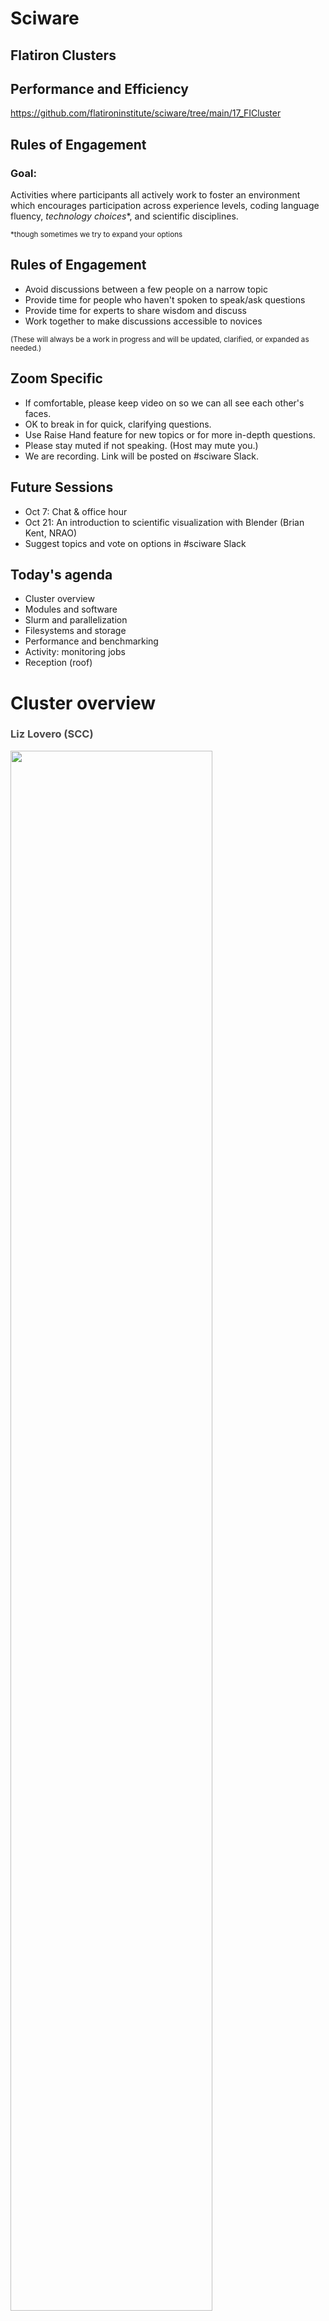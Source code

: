 # Sciware

## Flatiron Clusters
## Performance and Efficiency

https://github.com/flatironinstitute/sciware/tree/main/17_FICluster


## Rules of Engagement

### Goal:

Activities where participants all actively work to foster an environment which encourages participation across experience levels, coding language fluency, *technology choices*\*, and scientific disciplines.

<small>\*though sometimes we try to expand your options</small>


## Rules of Engagement

- Avoid discussions between a few people on a narrow topic
- Provide time for people who haven't spoken to speak/ask questions
- Provide time for experts to share wisdom and discuss
- Work together to make discussions accessible to novices

<small>
(These will always be a work in progress and will be updated, clarified, or expanded as needed.)
</small>


## Zoom Specific

- If comfortable, please keep video on so we can all see each other's faces.
- OK to break in for quick, clarifying questions.
- Use Raise Hand feature for new topics or for more in-depth questions.
- Please stay muted if not speaking. (Host may mute you.)
- We are recording. Link will be posted on #sciware Slack.


## Future Sessions

- Oct 7: Chat & office hour
- Oct 21: An introduction to scientific visualization with Blender (Brian Kent, NRAO)
- Suggest topics and vote on options in #sciware Slack


## Today's agenda

- Cluster overview
- Modules and software
- Slurm and parallelization
- Filesystems and storage
- Performance and benchmarking
- Activity: monitoring jobs
- Reception (roof)



# Cluster overview

<h3 style="color:#484848">Liz Lovero (SCC)</h3>


<img height=80% width=80% margin="10px auto" class="plain" src="./assets/overview/overview-1.svg">


<img height=100% width=100% margin="10px auto" class="plain" src="./assets/overview/overview-2.svg">


<img height=100% width=100% margin="10px auto" class="plain" src="./assets/overview/overview-3.svg">


<img height=100% width=100% margin="10px auto" class="plain" src="./assets/overview/overview-4.svg">


<img height=100% width=100% margin="10px auto" class="plain" src="./assets/overview/overview-5.svg">


<img height=100% width=100% margin="10px auto" class="plain" src="./assets/overview/overview-6.svg">


<img height=100% width=100% margin="10px auto" class="plain" src="./assets/overview/overview-7.svg">


<img height=100% width=80% margin="10px auto" class="plain" src="./assets/overview/overview-8.svg">


<img height=100% width=100% margin="10px auto" class="plain" src="./assets/overview/overview-9.svg">


<img height=80% width=80% margin="10px auto" class="plain" src="./assets/overview/overview-10.svg">


<img height="65%" width="65%" margin="10px auto" class="plain" src="https://media.giphy.com/media/dvJB5AxWGgkpjTtIDU/giphy.gif">



# Modules & software

<h3 style="color:#484848">Dylan Simon (SCC)</h3>


## Overview

- Most software you'll use on the cluster (rusty, popeye, linux workstations) will either be:
  - In a "module" we provide
  - Downloaded/built/installed by you (usually using compiler/library modules)
- By default you only see the "base system" software (CentOS7), which is often rather old


## New modules

- On Monday, Nov 8, we will switch to a new set of modules
- Try them now: `module load modules-new`
- To switch back: `module load modules-traditional`
   - These will stay around for a while, but no longer maintained
- Newer versions of most packages (replacing old versions)


### `module avail`: aliases

- See what's available: `module avail`
- Aliases for backwards-compatibility: some names have changed
   ```text
   ------- Aliases -------
   intel/mkl -> intel-mkl  (see also intel-oneapi-*)
   lib/fftw3 -> fftw/3
   lib/hdf5  -> hdf5
   python3   -> python/3   (no more python 2)
   openmpi4  -> openmpi/4
   ...
   ```


### `module avail`: Core

```text
------------- Core --------------
gcc/7.5.0                (D)
gcc/10.2.0
gcc/11.2.0
openblas/0.3.15-threaded (S,L,D)
python/3.8.11            (D)
python/3.9.6
...
```
- `D`: default version (also used to build other packages)
- `L`: currently loaded
- `S`: sticky (see BLAS below)


### `module load` or `ml`

- Load modules with `module load` or `ml NAME[/VERSION] ...`
   ```text
   > gcc -v
   gcc version 4.8.5 20150623 (Red Hat 4.8.5-44) (GCC)

   > module load gcc
   > gcc -v
   gcc version 7.5.0 (Spack GCC)
   ```
- Can use partial versions, and also switch
   ```text
   > module load gcc/10
   The following have been reloaded: (don't be alarmed)
     openblas    gcc
   > gcc -v
   gcc version 10.2.0 (Spack GCC)
   ```
- Remove with `module unload NAME` or `ml -NAME`


### `module avail`: compilers

- When you load a compiler module, you may see a separate section
   ```text
   ---- gcc/10.2.0 ----
   fftw       openmpi
   hdf5       python
   openblas   ...
   ```
- These modules were built with/for this compiler
- Switching compilers automatically switches loaded modules to match
   - *Note:* modules are not built for `gcc/11` (uses `gcc/10` modules)
   - *Note:* cuda is not (yet) available with `gcc/10`


### `module avail`: MPI

- To access MPI-enabled modules, load an MPI module
   ```text
   > `ml openmpi`
   ----- openmpi/4.0.6 -----
   fftw/3.3.9-mpi
   hdf5/1.10.7-mpi
   openmpi-intel             (to use icc for mpicc)
   openmpi-opa               (to use opa nodes)
   python-mpi/3.8.11-mpi     (for mpi4py, h5py)
   ...
   ```
- Load them using full name (with `-mpi` suffix)


### flexiBLAS

- Any module that needs BLAS (e.g., numpy) will use whichever BLAS module you have loaded:
   - `openblas`: `-threaded` (pthreads), `-openmp`, or `single` (no threads)
   - `intel-mkl`
   - `intel-oneapi-mkl
- BLAS modules replace each other and won't get removed by default (`S`)


### Other module commands

- `module list` to see what you've loaded
- `module purge` to unload all modules (except `S` slurm, blas)
- `module key WORD` to search all modules
- `module spider MODULE` to see how to load a module
- `module whatis MODULE` to see a description
- `module show MODULE` to see exactly what a module does


## Python packages

- `module load python` has a lot of packages built-in (check `pip list`)
- If you need something more, create a [virtual environment](https://docs.python.org/3/tutorial/venv.html):

```bash
ml python
python3 -m venv --system-site-packages ~/myvenv
source ~/myvenv/bin/activate
pip install ...
```

- Repeat the `ml` and `source activate` to return in a new shell


### Jupyter

You can also use modules and virtual environments in JupyterHub:
```bash
# setup your environment
ml python ...
source ~/projenv/bin/activate
# capture it into a new kernel
ml jupyter-kernels
python -m make-custom-kernel projkernel
```

Reload jupyterhub and "projkernel" will show up providing the same environment


## Batch scripts

Good practice to load the modules you need in the script:

```bash
#!/bin/sh
#SBATCH -p ccx
module purge
module load gcc python
source ~/myvenv/bin/activate

python3 myscript.py
```


### Too much typing

Put common sets of modules in a script
```bash
# File: ~/amods
module purge
module load gcc python hdf5 git
```
And "source" it when needed:
```bash
. ~/amods
```

- Or use `module save`, `module restore`
- Avoid putting module loads in `~/.bashrc`


## Other software

If you need something not in the base system, modules, or pip:
- Download and install it yourself
  - Many packages provide install instructions
  - Load modules to find dependencies
- Ask!



# Running Parallel Jobs on the FI Cluster

## Slurm, Job Arrays, and disBatch

How to run jobs efficiently on Flatiron's clusters

<h3 style="color:#ce3232">Lehman Garrison (CCA)</h3>


## Slurm

- How do you share a set of computational resources among cycle-hungry scientists?
  - With a job scheduler! Also known as a queue system
- Flatiron uses [Slurm](https://slurm.schedmd.com) to schedule jobs

<img width="30%" src="./assets/Slurm_logo.png">


## Slurm
- Wide adoption at universities and HPC centers. The skills you learn today will be highly transferable!
- Flatiron has two clusters (rusty & popeye), each with multiple kinds of nodes (see the slides from earlier)
- The [Iron Cluster Wiki page](https://docs.simonsfoundation.org/index.php/Public:Instructions_Iron_Cluster) lists all the node options and what Slurm flags to use to request them
- Run any of these Slurm commands from a command line on your Flatiron workstation (`module load slurm`)


## Slurm Basics

- Write a "batch file" (special kind of script) that specifies the resources needed:

```bash
#!/bin/bash
# File: myjob.sbatch
# These comments are interpreted by Slurm as sbatch flags
#SBATCH --mem=1G          # Memory?
#SBATCH --time=02:00:00   # Time? (2 hours)
#SBATCH --cpus-per-task=1 # Cores?
#SBATCH --partition=genx

module load gcc python3

./myjob data1.hdf5
```

- Submit the job to the queue with `sbatch myjob.sbatch`: \
  `Submitted batch job 1234567`
- Check the status with: `squeue --me` or `squeue -j 1234567`


## Where is my output?

- By default, anything printed to `stdout` ends up in `slurm-<jobid>.out` in your current directory
- Can set `#SBATCH -o outfile.log` `-e stderr.log`
- You can also run interactive jobs with `srun --pty ... bash`


## What if you have multiple things to run?

- Let's say we have 10 files, each using 1 GB and 1 CPU

```bash
#!/bin/bash
#SBATCH --mem=10G           # Request 10x the memory
#SBATCH --time=02:00:00     # Same time
#SBATCH --cpus-per-task=10  # Request 10x the CPUs
#SBATCH --partition=genx

module load gcc python3

for filename in data{1..10}.hdf5; do
    ./myjob $filename &  # << the "&" runs the task in the background
done
wait  # << wait for all background tasks to complete
```

- This all still runs on a single node. But we have a whole cluster, let's talk about how to use multiple nodes!


## Slurm Tip \#1: Estimating Resource Requirements

- Jobs don't necessarily run in order; most run via "backfill"
  - Implication: specifying the smallest set of resources for your job will help it run **sooner**
  - But don't short yourself!
- Memory requirements can be hard to assess, especially if you're running someone else's code


## Slurm Tip \#1: Estimating Resource Requirements

- How to estimate resource requirements:
  1. Guess based on your knowledge of the program. Think about the sizes of big arrays and any files being read
  1. Run a test job
  1. Check the actual usage of the test job with:\
  `seff -j <jobid>`
    - `Job Wall-clock time`: how long it took in "real world" time; corresponds to `#SBATCH -t`
    - `Memory Utilized`: maximum amount of memory used; corresponds to `#SBATCH --mem`


## Slurm Tip \#2: Choosing a Partition (CPUs)

- Use `-p gen` to submit small/test jobs, `-p ccX` for real jobs
  - `gen` has small limits and higher priority
- The center and general partitions (`ccX` and `gen`) always allocate whole nodes
  - **All cores, all memory**, reserved for you to make use of
- If your job doesn't use a whole node, you can use the `genx` partition (allows multiple jobs per node)
- Or run multiple things in parallel...


## Running Jobs in Parallel

- You've written a script to post-process a simulation output
- Have 10–10000 outputs to process
   ```bash
   $ ls ~/myproj
   my_analysis_script.py
   $ ls ~/ceph/myproj
   data1.hdf5  data2.hdf5  data3.hdf5 [...]
   ```
- Each file can be processed independently
- Ready to use rusty! ... but how?
- Running 1000 independent jobs will be really slow: Slurm won't even look at more than 50


## Running Jobs in Parallel

- This pattern of independent parallel jobs is known as "embarrassingly parallel" or "pleasantly parallel"
- Two good options for pleasantly parallel jobs:
  - Slurm job arrays
  - disBatch
- Note: this job is a bad candidate for MPI
  - If the jobs don't need to communicate with each other, **no need for MPI**!


## Option 1: Slurm Job Arrays
- Queues up multiple identical jobs
  - In this case, one per output
- Syntax: `#SBATCH --array=1-100%16`, submits 100 jobs as an array, limited to 16 running at once
- Slurm is allowed to run each job in the array individually; no need to wait for 16 nodes


## Option 1: Slurm Job Arrays
- Recommend organizing into two scripts: `launch_slurm.sh` and `job.slurm`
```bash
    #!/bin/bash
    # File: launch_slurm.sh

    # Recommendation: keep scripts in $HOME, and data in ceph
    projdir="$HOME/ceph/myproj/"  # dir with data*.hdf5
    jobname="job1"  # change for new jobs
    jobdir="$projdir/$jobname"

    mkdir -p $jobdir

    # Use the "find" command to write the list of files to process, 1 per line
    fn_list="$jobdir/fn_list.txt"
    find $projdir -name 'data*.hdf5' | sort > ${fn_list}
    nfiles=$(wc -l $fn_list)

    # Launch a Slurm job array with $nfiles entries
    sbatch --array=1-$nfiles job.slurm $fn_list
```


```bash
    # File: job.slurm

    #SBATCH -p ccX      # or "-p genx" if your job won't fill a node
    #SBATCH -N 1        # 1 node
    #SBATCH --mem=128G  # ccX always gets all memory on the node, require at least...
    #SBATCH -t 1:00:00  # 1 hour

    # the file with the list of files to process
    fn_list=$1

    # the job array index
    # the task ID is automatically set by Slurm
    i=$SLURM_ARRAY_TASK_ID

    # get the line of the file belonging to this job
    # make sure your `sbatch --array=1-X` command uses 1 as the starting index
    fn=$(sed -n "${i}p" ${fn_list})

    echo "About to process $fn"
    ./my_analysis_script.py $fn
```


## Option 1: Slurm Job Arrays
- What did we just do?
  - Get the list of N files we want to process (one per job)
  - Write that list to a file
  - Launch a job array with N jobs
  - Have each job get the i-th line in the file
  - Execute our science script with that file
- Why write the list when each job could run its own `find`?
    - Avoid expensive repeated filesystem crawl, when the answer ought to be static
    - Ensure that all jobs agree on the division of work (file sorting, files appearing or disappearing, etc)


## Option 2: disBatch
- What if jobs take a variable amount of time?
  - The job array approach forces you to request the longest runtime of any single job
- What if a job in the job array fails?
  - Resubmitting requires a manual post-mortem
- disBatch solves both of these problems!
  - A Slurm-aware dynamic dispatch mechanism that also has nice task tracking
  - Developed here at Flatiron: https://github.com/flatironinstitute/disBatch


## Option 2: disBatch
- Write a "task file" with one command-line command per line:
```bash
# File: jobs.disbatch
./my_analysis_script.py data1.hdf5
./my_analysis_script.py data2.hdf5
```
- Simplify as:
```bash
# File: jobs.disbatch
#DISBATCH PREFIX ./my_analysis_script.py
data1.hdf5
data2.hdf5
```
- Submit a Slurm job, invoking the `disBatch` executable with the task file as an argument:\
`sbatch [...] disBatch jobs.disbatch`


## Option 2: disBatch
```bash
#!/bin/bash
# File: submit_disbatch.sh

projdir="$HOME/ceph/myproj/"
jobname="job1"
jobdir="$projdir/$jobname"
taskfn="$jobdir/tasks.disbatch"

# Build the task file
echo "#DISBATCH PREFIX ./my_analysis_script.py" > $taskfn
find $projdir -name 'data*.hdf5' | sort >> $taskfn

# Submit the Slurm job: run 16 at a time, each with 8 cores
sbatch -p ccX -n16 -c8 disBatch $taskfn
```


## Option 2: disBatch
- When the job runs, it will write a `status.txt` file, one line per task

```text
0	1	-1	worker032	8016	0	10.0486528873	1458660919.78	1458660929.83	0	""	0	""	'./my_analysis_script.py data1.hdf5'
1	2	-1	worker032	8017	0	10.0486528873	1458660919.78	1458660929.83	0	""	0	""	'./my_analysis_script.py data2.hdf5'
```
- Resubmit any jobs that failed with:\
`disBatch -r status.txt -R`


## Job Arrays vs. disBatch

- Job Array Advantages
    - No external dependencies
    - Jobs can be scheduled by Slurm independently

- disBatch Advantages
    - Dynamic scheduling handles variable-length jobs
    - Easy way to make good use of exclusive nodes
    - Status file of job success; easily retry failed jobs
    - Scales beyond 10K+ jobs, low overhead for short jobs
    - Can modify execution resources on the fly
    - Can be used outside of Slurm, e.g. on a workstation


## Summary of Parallel Jobs
- Independent parallel jobs are a common pattern in scientific computing (parameter grid, analysis of multiple outputs, etc.)
    - Slurm job arrays or disBatch work better than MPI
- Both are good solutions, but I (Lehman) tend to use disBatch more than job arrays these days, even when I just need static scheduling

<img width="20%" src="./assets/slurm_futurama.webp">


### Scheduling tasks and threads

- For flexibility across nodes, prefer `-n`/`--ntasks` to specify total tasks (not `-N`/`--nodes` + `--ntasks-per-nodes`)
- Always make sure `-c` and thread count match:
   ```bash
   #SBATCH --cpus-per-task=4 # number of threads per task

   export OMP_NUM_THREADS=$SLURM_CPUS_PER_TASK
   export MKL_NUM_THREADS=$SLURM_CPUS_PER_TASK

   run
   ```
- Total cores is `-c` * `-n`


## GPUs

- For GPU nodes, you should specify:
  - `-p gpu`
  - Number of tasks: `-n1`
  - Number of cores: `--cpus-per-task=1` or `--cpus-per-gpu=1`
  - Amount of memory: `--mem=16G` or `--mem-per-gpu=16G`
  - Number of GPUs: `--gpus=` or `--gpus-per-task=`
  - Acceptable GPU types: `-C p100|v100|a100` (also `v100-32gb` `a100-40gb` `nvlink`)


## Other resources

- `-p mem`: "Big memory" nodes: 4 nodes with 3-6TB memory, 96-192 cores
- `-p preempt -q preempt`: submit very large jobs (beyond your normal limit) which run on idle nodes, but may be killed as resources are requested by others
    - This is a great option if your job writes regular checkpoints


## `srun` and `salloc`

- `srun` can run interactive jobs (builds, tests, etc.)
- `salloc` can allocate multi-node interactive jobs for testing
- Inside `sbatch` scripts, `srun` is only useful for running many identical instances of a program in parallel
   - Use `mpirun` for MPI (without `-np`)
   - Unnecessary for running single tasks



# Break

## Survey

https://bit.ly/fi-clusters



# File Systems

See the [SF wiki page on filesystems](https://docs.simonsfoundation.org/index.php/Public:ClusterIO) for more detailed docs

<h3 style="color:#7e588aff">James Smith (CCQ)</h3>


## What is a file system?

<div>
  <ul>
    <li>The directory structure</li>
    <li class="fragment"><em>More technical definition</em>: a method for organizing and retrieving files from a storage medium</li>
  </ul>
</div>


## Home Directory

<ul>
  <li>Every user has a "home" directory at <code>/mnt/home/USERNAME</code></li>
  <li class="fragment">Home directory is shared on all FI nodes (rusty, workstations, gateway)</li>
  <li class="fragment">Popeye (SDSC) has the same structure, but it's a <em>different</em> home directory than on FI nodes</li>
</ul>


## Home Directory

<b>Your home directory is for code, notes, and documentation.</b>

<p style="text-align:left;">It is <b>NOT</b> for:</p>

1. Large data sets downloaded from other sites
2. Intermediate files generated and then deleted during the course of a computation
3. Large output files

<p style="text-align:left;"><b>You are limited to 900,000 files and 900 GB</b> (if you go beyond this you will not be able to log in)</p>


## Backups (aka snapshots)

<div class="r-stack">

  <img class="fragment fade-out" data-fragment-index=0 src="https://media.giphy.com/media/G4rIGiMVtrJ1S/source.gif?cid=ecf05e4733lcv4bxv1hctf6k50lc0365y23gunb55d3ei2e6&rid=source.gif&ct=g">

  <div class="fragment fade-in" data-fragment-index=0>
    If you accidentally delete some files, you can access backups through the <code>.snapshots</code> directory like this:

  <pre style="font-size:0.65em">
  <code data-trim>cp -a .snapshots/@GMT-2021.09.13-10.00.55/lost_file lost_file.restored</code>
  </pre>

  <ul>
    <li><code>.snapshots</code> is a special invisible directory and <em>won't</em> autocomplete</li>
    <li>Snapshots happen twice a day and are kept for 3-4 weeks</li>
    <li>There are separate long-term backups of home if needed (years)</li>
  </ul>
  </div>

</div>


## Ceph

- Pronounced as "sef"
- Rusty: `/mnt/ceph`
- Popeye: `/mnt/sdceph`
- For large, high-bandwidth data storage
- No backups<sup>\*</sup>
- Do not put &#x2273; 1000 files in a directory

<small><sup>\*</sup> <code>.snap</code> is coming soon</small>


## Local Scratch

- Each node as a `/tmp` (or `/scratch`) disk of &ge; 1 TB
- For extremely fast access to smaller data, you can use the memory on each node under `/dev/shm` (shared memory), but be careful!
- Both of these directories are cleaned up after _each_ job
  - Make sure you copy any important data/results over to `ceph` or your `home`


## Monitoring Usage: `/mnt/home`

View a usage summary:

<pre style="font-size:0.75em">
<code data-trim class="language-bash">
$ /cm/shared/apps/fi/bin/pq

+-----------------------------------------------+
|        GPFS Quotas for /mnt/home/johndoe      |
+------------------------+----------------------+
|     Block limits       |    File limits       |
+------------------------+----------------------+
|   Usage:       235G    |   Files:    660k     |
|   Limit:       1.1T    |   Limit:    1.1M     |
|   Avail:       866G    |   Avail:    389k     |
+------------------------+----------------------+
</code>
</pre>


## Monitoring Usage: `/mnt/home`

To track down large files use:
<pre style="font-size:1em">
<code data-trim class="language-bash">
$ du -sh *

64K     CHANGELOG
64K     CONTRIBUTING.md
1.8M    examples
64K     FEATURES
...
</code>
</pre>


## Monitoring Usage: `/mnt/home`

To track down large file counts use:

<pre style="font-size:1em">
<code data-trim class="language-bash">
$ du -s --inodes *

1       CHANGELOG
1       CONTRIBUTING.md
437     examples
1       FEATURES
...
</code>
</pre>


## Monitoring Usage: `/mnt/ceph`

- Don't use <code>du</code>, it's slow
- Just use `ls -l`!
- List files and directories in increasing order:

<pre style="font-size:0.7em">
    <code data-trim class="language-bash">
$ ls -lASrh
total 4.9G
drwxrwsr-x 2 jsmith jsmith  83M Sep 22 15:27 qm_datasets
-rw-rw-r-- 1 jsmith jsmith 2.5G Sep 22 15:26 malonaldehyde_500K.tar.gz
-rw-rw-r-- 1 jsmith jsmith 2.5G Jul 10  2017 malonaldehyde_300K.tar.gz
    </code>
</pre>


## Monitoring Usage: `/mnt/ceph`

Show the number of total files in directory:
  <pre style="font-size:0.75em">
    <code data-trim class="language-text">
    $ getfattr -n ceph.dir.rentries big_dir
    # file: bad_dir
    ceph.dir.rentries="4372"
    </code>
  </pre>


## Moving Files
- Use `mv` within a filesystem, __NOT__ in between them
- Use `rsync` between `/mnt/ceph` and `/mnt/home`, see below
- `rsync` allows to stop in the middle, then resume
- `rsync` can verify the transfer before removal

```bash
# Transfer
rsync -a /mnt/home/johndoe/SourceDir /mnt/ceph/users/johndoe/TargetParentDir/
# Verify
rsync -anv /mnt/home/johndoe/SourceDir /mnt/ceph/users/johndoe/TargetParentDir/
# Clean-up
rm -r /mnt/home/johndoe/SourceDir
```


## Tape Storage

- We have 10PB "cold storage" tape archive at FI
- Can be used to backup things you don't expect to need but don't want to lose
- Archive by moving files to /mnt/ceph/tape/*USERNAME* (contact SCC to setup the first time)
- Restores by request (please allow a few weeks)
- Avoid archiving many small files with long names (use tar)
- Optional Globus endpoint coming soon


## Summary

| Partition |                         Moving Large Files                         |                     Moving Lots of Small Files                     |        Back Up        |
| :-------: | :----------------------------------------------------------------: | :----------------------------------------------------------------: | :-------------------: |
| /mnt/home |                       <span>&#128034;</span>                       |                       <span>&#128007;</span>                       | <span>&#x2705;</span> |
| /mnt/ceph |                       <span>&#128007;</span>                       |            <span>&#128034;</span><span>&#128034;</span>            | <span>&#x274C;</span> |
| /dev/shm  |           <span>&#128007;</span> <span>&#128007;</span>            |            <span>&#128007;</span><span>&#128007;</span>            | <span>&#x274C;</span> |
|   tape    | <span>&#128034;</span><span>&#128034;</span><span>&#128034;</span> | <span>&#128034;</span><span>&#128034;</span><span>&#128034;</span> | <span>&#x274C;</span> |


## BONUS: Speeding up your Workflow

If file IO to HOME is slowing down your workflow, try writing to `/tmp` or `/dev/shm` instead


## BONUS: Use Data-Pipes on `/mnt/ceph`

Still, writing to filesystems can be slow, if your workflow looks like this:

<pre style="font-size:1em">
<code class="language-bash" data-trim>
gunzip data.gz
awk '...' data > awkFilteredData
gzip data
myProgram -i awkFilteredData -o results
rm awkFilteredData
</code>
</pre>


## BONUS: Use Data-Pipes on `/mnt/ceph`

Try consolidating with the `|` command to speed things up and avoid writing intermediate files

<pre style="font-size:1em">
<code class="language-bash" data-trim>
myProgram -i <(gunzip -c data.gz | awk '...') \
  -o /mnt/ceph/YourUserID/projectDirectory/result
</code>
</pre>

Gotcha: pipes do __NOT__ support random access (as an alternative use `/dev/shm` or `/tmp` for intermediate files)


## BONUS: Compiling on `/mnt/ceph`

`/mnt/ceph` is not great for compiling, trying compiling on `/tmp` or `/dev/shm` first and then installing to `/mnt/ceph`

If that's not an option, you can use the `-pipe` option, e.g.:

```bash
g++     -pipe simple_test.cpp
clang++ -pipe simple_test.cpp
icpc    -pipe simple_test.cpp
```

__Note__: `-pipe` isn't supported by `nvhpc`



# Benchmarking

## Why, when, what, and how?

Testing how to get the best performance out of your jobs

<h3 style="color:#484848">G&eacute;raud Krawezik (SCC)</h3>


## Why benchmarking?

- Use the resources more efficiently
- Are you sure you are running optimally?
  - What processor architecture?
  - How many nodes?
  - Which libraries? (eg: OpenBLAS vs MKL)
  - What MPI ranks / OpenMP threads ratio?
- A 15 minutes benchmark can help your week-long computation get you more results
  - Or reduce it to a day-long computation!


## When to benchmark?

- Once your code runs small samples (aka: it works!)
- Before you type `sbatch --time=a-lot!`
- For new projects
- For known projects: batch scripts are not "one size fits all"
  - Especially if your scripts come from another HPC center
  - Even locally we have very diverse machines!
  - Drastically new inputs can require new benchmarks
  - New software versions can mean new configuration


## What to benchmark?

- Find something that can:
  - Represent your whole run in a short period of time
  - eg: a couple of iterations instead of 1000s of them
  - Use a production run configuration
- Start small, but be wary of "toy benchmarks":
  - They might benefit from requiring less memory, I/O, ...
  - If possible run with your real problem, but not to completion!


## How to benchmark?

- Domain-specific benchmarking tools
  - [MDBenchmark](https://mdbenchmark.readthedocs.io/) for Molecular Dynamic simulations
- Generic frameworks
  - [JUBE](https://www.fz-juelich.de/ias/jsc/EN/Expertise/Support/Software/JUBE/jube.html)
- These environments will let you:
  - Explore a space of different parameters
  - Easily read/format/export results
  - Produce scaling results for articles
  - <span style="color:#990000">Fill the Slurm queues with jobs: run in multiple steps! (or use disBatch when possible)</span>


## Using JUBE: Example

```
[user@rusty:~] jube run mybenchmark.yaml
######################################################################
# benchmark: npb3.4.1
# id: 0
# NPB3.4.1 Icelake Single node MPI gcc/7.4.0 skylake
######################################################################
Running workpackages (#=done, 0=wait, E=error):
00000--- (  0/  8)

[user@rusty:~] jube continue mybenchmark_title --id=0
Running workpackages (#=done, 0=wait, E=error):
##000000 (  2/  8)

[user@rusty:~] jube result mybenchmark_title --id=0
| kernel | size | num_ranks_used | time_in_seconds_avg | mflops_avg |
| ------ | ---- | -------------- | ------------------- | ---------- |
| cg     | A    | 1              | 1.03                | 1459.09    |
| cg     | A    | 4              | 0.24                | 6183.24    |
| cg     | A    | 16             | 0.08                | 19800.6    |
| cg     | A    | 64             | 0.06                | 23779.14   |
| cg     | B    | 1              | 42.2                | 1296.53    |
| cg     | B    | 4              | 10.23               | 5350.09    |
| cg     | B    | 16             | 2.9                 | 18884.73   |
| cg     | B    | 64             | 1.45                | 37621.67   |
```


## JUBE Config (1) Parameter sets
What parameters to explore, and generic run settings
```yaml
parameterset: # NAS Parallel Benchmarks, single node strong scaling
  - name: benchmark_configuration # The parameter space
    parameter:                    # 8 x 4 x 8 Slurm jobs would be generated!
      - { name: kernel, type: string, _: "bt, cg, ep, ft, is, lu, mg, sp" }
      - { name: size,   type: string, _: "A, B, C, D" }
      - { name: nranks, type: int,    _: "1, 2, 4, 8, 16, 32, 64, 128" }
  - name: job_configuration # Will be substituted in the Slurm template file
    parameter:
      - { name: submit_cmd,         type: string, _: sbatch }
      - { name: job_file,           type: string, _: npb_mpi.run }
      - { name: exec,               type: string, _:
            mpirun -np $nranks --bind-to core ./$kernel.$size.x
        }
```


## JUBE Config (2) Analysis
Regular expressions to parse the results from the output file(s)
```yaml
patternset:
  name: regex_patterns
  pattern:
    - name: num_ranks_used
      type: int
      _:    Total processes = \s+$jube_pat_int
    - name: time_in_seconds
      type: float
      _:    Time in seconds = $jube_pat_fp
    - name: mflops
      type: float
      _:    Mop/s total     =\s+$jube_pat_fp
```


## JUBE Config (3) Dependencies
From job submission to getting the results
```yaml
step:
  name: submit
  use:  [ benchmark_configuration, job_configuration, files, sub_job ]
  do:
    done_file: $ready_file   # Job is done when that file is created
    _: $submit_cmd $job_file # shell command

analyser:
  name: analyse
  use:  regex_patterns
  analyse:
    step: submit  # Dependency: applies to submit's results
    file: $out_file

result:
  use: analyse    # Dependency: use results from analyse
  table:
    name:   result
    column: [ kernel, size, num_ranks_used, time_in_seconds_avg, mflops_avg ]
```


## Example 1: GROMACS
<div style="display: flex;">
<small>
<ul>
<b>The questions:</b>
<li>How many nodes to use?</li>
<li>How to distribute threads/ranks inside nodes?</li>
<b>The method:</b>
<li>GROMACS can be told to stop after <i>N</i> minutes</li>
<li>It provides performance numbers</li>
<i>System courtesy Sonya Hanson (CCB)</i>
</ul>
<img style="margin: 0 0 0 1em; height: 12.5em; float: right" src="./assets/benchmarking/jube_gromacs.png">
</small>
</div>

```yaml
parameterset
  - name: param_set
    parameter:
      - { name: num_nodes,        _: "1, 2, 3, 4, 5, 6, 7, 8, 9, 10" }
      - { name: ranks_per_node,   _: "128, 64, 32, 16" }
  - name: execute_set
    parameter:
      - { name: cores_per_node,   _: 128 }
      - { name: threads_per_rank, _: $cores_per_node / $ranks_per_node }
      - { name: num_ranks,        _: $num_nodes * $ranks_per_node }
```


## Example 2: Gadget4
<div style="display: flex;">
<small>
<ul>
<b>The questions:</b>
<li>Compare Intel MPI with OpenMPI</li>
<li>Weak scaling for a given problem type</li>
<b>The method:</b>
<li>Simulation stopped after a few iterations</li>
<li>Time limit set in Gadget4 config file</li>
<li>Gadget4 gives detailed timings</li>
<i>Simulation config courtesy Yin Li (CCA)</i>
</ul>
<img style="margin: 0 0 0 1em; height: 12.5em; float: right" src="./assets/benchmarking/jube_gadget4.png">
</small>
</div>

```yaml
parameterset:
  name: compile_set
  parameter:
    - name: toolchain
      _: "gcc_openmpi, intel"
    - name: compiler
      _: "{ 'gcc_openmpi' : 'gcc/7.4.0',
            'intel'       : 'intel/compiler/2017-4' }"
    - name: mpi_library
      _: "{ 'gcc_openmpi' : 'openmpi4/4.0.5',
            'intel'       : 'intel/mpi/2017-4' }"
```


## Benchmarking: Conclusion

- Try and benchmark when you are starting a new large project on the FI machines
- Using a toolkit like JUBE can simplify your life
- Examples:

<center><a href="https://github.com/gkrawezik/BENCHMARKS">https://github.com/gkrawezik/BENCHMARKS</a></center>

<center><span style="color:#990000">Contact me if you would like to help expand the set of benchmarks we can use for future clusters acquisitions</span></center>



# Activity

<h3 style="color:#7e588aff">James Smith (CCQ)</h3>


## Objective

Use slurm's accounting system to track information about previous (or current) jobs


## Finding a Job
- Use `sacct` command to find the JobID for an old job of yours (or a friend's)

<pre style="font-size:1em">
<code data-trim class="language-bash">
sacct -u johndoe -S 2021-09-01
</code>
</pre>

Where `2021-09-01` is when the jobs were started (pick a date that makes sense for your usage)


## Getting Job Info

<pre style="font-size:.9em">
<code data-trim class="language-bash">
$ seff 1122721
Job ID: 1122721
Cluster: slurm
User/Group: jsmith/jsmith
State: COMPLETED (exit code 0)
Nodes: 1
Cores per node: 128
CPU Utilized: 22:48:16
CPU Efficiency: 94.04% of 1-00:14:56 core-walltime
Job Wall-clock time: 00:11:22
Memory Utilized: 43.35 GB
Memory Efficiency: 4.34% of 1000.00 GB
</code>
</pre>


### Slurm Util

If you're on the FI network, visit:

http://mon7.flatironinstitute.org:8126/

Click on "search" icon in upper-right and enter user name or job id


## Activity

Fill out [this Google form](https://forms.gle/yT45Do2hbYGvWJFo9) with some info about the job



# Survey

https://bit.ly/fi-clusters


# Questions & Help

<img height=80% width=80% src="./assets/gifs/help.gif">
